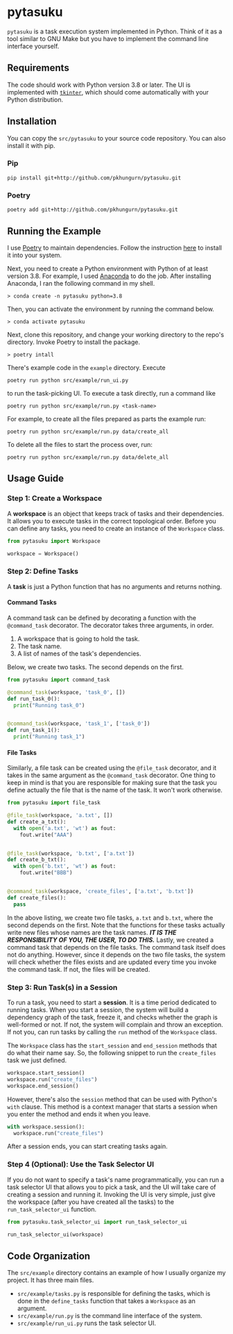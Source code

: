 # pytasuku

`pytasuku` is a task execution system implemented in Python. Think of it as a tool similar to GNU Make but you have to implement the command line interface yourself.

## Requirements

The code should work with Python version 3.8 or later. The UI is implemented with [`tkinter`](https://docs.python.org/3/library/tkinter.html), which should come automatically with your Python distribution.

## Installation

You can copy the `src/pytasuku` to your source code repository. You can also install it with pip.

### Pip

```
pip install git+http://github.com/pkhungurn/pytasuku.git
```

### Poetry

```
poetry add git+http://github.com/pkhungurn/pytasuku.git
```

## Running the Example

I use [Poetry](https://python-poetry.org/) to maintain dependencies. Follow the instruction [here](https://python-poetry.org/docs/#installation) to install it into your system.

Next, you need to create a Python environment with Python of at least version 3.8. For example, I used [Anaconda](https://www.anaconda.com/) to do the job. After installing Anaconda, I ran the following command in my shell.

```
> conda create -n pytasuku python=3.8
```

Then, you can activate the environment by running the command below.

```
> conda activate pytasuku
```

Next, clone this repository, and change your working directory to the repo's directory. Invoke Poetry to install the package.

```
> poetry intall
```

There's example code in the `example` directory. Execute

```
poetry run python src/example/run_ui.py
```

to run the task-picking UI. To execute a task directly, run a command like

```
poetry run python src/example/run.py <task-name>
```

For example, to create all the files prepared as parts the example run:

```
poetry run python src/example/run.py data/create_all
```

To delete all the files to start the process over, run:

```
poetry run python src/example/run.py data/delete_all
```

## Usage Guide

### Step 1: Create a Workspace

A **workspace** is an object that keeps track of tasks and their dependencies. It allows you to execute tasks in the correct topological order. Before you can define any tasks, you need to create an instance of the `Workspace` class.

```python
from pytasuku import Workspace

workspace = Workspace()
```

### Step 2: Define Tasks

A **task** is just a Python function that has no arguments and returns nothing.

#### Command Tasks

A command task can be defined by decorating a function with the `@command_task` decorator. The decorator takes three arguments, in order.

1. A workspace that is going to hold the task.
1. The task name.
1. A list of names of the task's dependencies.

Below, we create two tasks. The second depends on the first.

```python
from pytasuku import command_task

@command_task(workspace, 'task_0', [])
def run_task_0():
  print("Running task_0")


@command_task(workspace, 'task_1', ['task_0'])
def run_task_1():
  print("Running task_1")
```

#### File Tasks

Similarly, a file task can be created using the `@file_task` decorator, and it takes in the same argument as the `@command_task` decorator. One thing to keep in mind is that you are responsible for making sure that the task you define actually the file that is the name of the task. It won't work otherwise.

```python
from pytasuku import file_task

@file_task(workspace, 'a.txt', [])
def create_a_txt():
  with open('a.txt', 'wt') as fout:
    fout.write("AAA")


@file_task(workspace, 'b.txt', ['a.txt'])
def create_b_txt():
  with open('b.txt', 'wt') as fout:
    fout.write("BBB")


@command_task(workspace, 'create_files', ['a.txt', 'b.txt'])
def create_files():
  pass
```

In the above listing, we create two file tasks, `a.txt` and `b.txt`, where the second depends on the first. Note that the functions for these tasks actually write new files whose names are the task names. ***IT IS THE RESPONSIBILITY OF YOU, THE USER, TO DO THIS.*** Lastly, we created a command task that depends on the file tasks. The command task itself does not do anything. However, since it depends on the two file tasks, the system will check whether the files exists and are updated every time you invoke the command task. If not, the files will be created.

### Step 3: Run Task(s) in a Session

To run a task, you need to start a **session**. It is a time period dedicated to running tasks. When you start a session, the system will build a dependency graph of the task, freeze it, and checks whether the graph is well-formed or not. If not, the system will complain and throw an exception. If not you, can run tasks by calling the `run` method of the `Workspace` class.

The `Workspace` class has the `start_session` and `end_session` methods that do what their name say. So, the following snippet to run the `create_files` task we just defined.

```python
workspace.start_session()
workspace.run("create_files")
workspace.end_session()
```

However, there's also the `session` method that can be used with Python's `with` clause. This method is a context manager that starts a session when you enter the method and ends it when you leave.

```python
with workspace.session():
  workspace.run("create_files")
```

After a session ends, you can start creating tasks again.

### Step 4 (Optional): Use the Task Selector UI

If you do not want to specify a task's name programmatically, you can run a task selector UI that allows you to pick a task, and the UI will take care of creating a session and running it. Invoking the UI is very simple, just give the workspace (after you have created all the tasks) to the `run_task_selector_ui` function.

```python
from pytasuku.task_selector_ui import run_task_selector_ui

run_task_selector_ui(workspace)
```

## Code Organization

The `src/example` directory contains an example of how I usually organize my project. It has three main files.

* `src/example/tasks.py` is responsible for defining the tasks, which is done in the `define_tasks` function that takes a `Workspace` as an argument.
* `src/example/run.py` is the command line interface of the system. 
* `src/example/run_ui.py` runs the task selector UI.